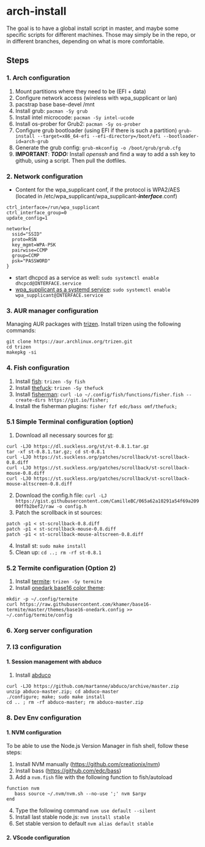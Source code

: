 # arch-install
The goal is to have a global install script in master, and maybe some specific scripts for different machines. Those may simply be in the repo, or in different branches, depending on what is more comfortable.
## Steps
### 1. Arch configuration
1. Mount partitions where they need to be (EFI + data)
2. Configure network access (wireless with wpa_supplicant or lan)
3. pacstrap base base-devel /mnt
4. Install grub:
`pacman -Sy grub`
5. Install intel microcode:
`pacman -Sy intel-ucode`
6. Install os-prober for Grub2:
`pacman -Sy os-prober`
7. Configure grub bootloader (using EFI if there is such a partition)
`grub-install --target=x86_64-efi --efi-directory=/boot/efi --bootloader-id=arch-grub`
8. Generate the grub config:
`grub-mkconfig -o /boot/grub/grub.cfg`
9. **IMPORTANT**: ***TODO:*** Install *openssh* and find a way to add a ssh key to github, using a script. Then pull the dotfiles.
### 2. Network configuration
* Content for the wpa_supplicant conf, if the protocol is WPA2/AES (located in /etc/wpa_supplicant/wpa_supplicant-***interface***.conf)
```
ctrl_interface=/run/wpa_supplicant                                                
ctrl_interface_group=0                                                            
update_config=1                                                                   
                                                                               
network={                                                                         
  ssid="SSID"                                                         
  proto=RSN                                                                     
  key_mgmt=WPA-PSK                                                              
  pairwise=CCMP                                                                 
  group=CCMP                                                                    
  psk="PASSWORD"                                   
}                                                                                                               
```
* start dhcpcd as a service as well:
`sudo systemctl enable dhcpcd@INTERFACE.service`
* [wpa_supplicant as a systemd service](https://www.ianweatherhogg.com/tech/2015-08-05-creating-systemd-wpa_supplicant-instance.html):
`sudo systemctl enable wpa_supplicant@INTERFACE.service`
### 3. AUR manager configuration
Managing AUR packages with [trizen](https://github.com/trizen/trizen).
Install trizen using the following commands:
```
git clone https://aur.archlinux.org/trizen.git
cd trizen
makepkg -si
```
### 4. Fish configuration
1. Install [fish](https://github.com/fish-shell/fish-shell):
`trizen -Sy fish`
2. Install [thefuck](https://github.com/nvbn/thefuck):
`trizen -Sy thefuck`
3. Install [fisherman](https://github.com/fisherman/fisherman):
`curl -Lo ~/.config/fish/functions/fisher.fish --create-dirs https://git.io/fisher;`
4. Install the fisherman plugins:
`fisher fzf edc/bass omf/thefuck;`
### 5.1 Simple Terminal configuration (option)
1. Download all necessary sources for [st](https://st.suckless.org):
```
curl -LJO https://dl.suckless.org/st/st-0.8.1.tar.gz
tar -xf st-0.8.1.tar.gz; cd st-0.8.1
curl -LJO https://st.suckless.org/patches/scrollback/st-scrollback-0.8.diff
curl -LJO https://st.suckless.org/patches/scrollback/st-scrollback-mouse-0.8.diff
curl -LJO https://st.suckless.org/patches/scrollback/st-scrollback-mouse-altscreen-0.8.diff
```
2. Download the config.h file:
`curl -LJ https://gist.githubusercontent.com/CamilleBC/065a62a10291a54f69a20900ffb2bef2/raw -o config.h`
3. Patch the scrollback in st sources:
```
patch -p1 < st-scrollback-0.8.diff
patch -p1 < st-scrollback-mouse-0.8.diff
patch -p1 < st-scrollback-mouse-altscreen-0.8.diff
```
4. Install st:
`sudo make install`
5. Clean up:
`cd ..; rm -rf st-0.8.1`
### 5.2 Termite configuration (Option 2)
1. Install [termite](https://github.com/thestinger/termite):
`trizen -Sy termite`
2. Install [onedark base16 color theme](https://github.com/khamer/base16-termite/blob/master/themes/base16-onedark.config):
```
mkdir -p ~/.config/termite
curl https://raw.githubusercontent.com/khamer/base16-termite/master/themes/base16-onedark.config >> ~/.config/termite/config
```
### 6. Xorg server configuration
### 7. I3 configuration
#### 1. Session management with abduco
1. Install [abduco](https://github.com/martanne/abduco)
```
curl -LJO https://github.com/martanne/abduco/archive/master.zip
unzip abduco-master.zip; cd abduco-master
./configure; make; sudo make install
cd .. ; rm -rf abduco-master; rm abduco-master.zip
```
### 8. Dev Env configuration
#### 1. NVM configuration
To be able to use the Node.js Version Manager in fish shell, follow these steps:
1. Install NVM manually (https://github.com/creationix/nvm)
2. Install bass (https://github.com/edc/bass)
3. Add a `nvm.fish` file with the following function to fish/autoload
```
function nvm
   bass source ~/.nvm/nvm.sh --no-use ';' nvm $argv
end
```
4. Type the following command `nvm use default --silent`
5. Install last stable node.js:
`nvm install stable`
6. Set stable version to default
`nvm alias default stable`
#### 2. VScode configuration
